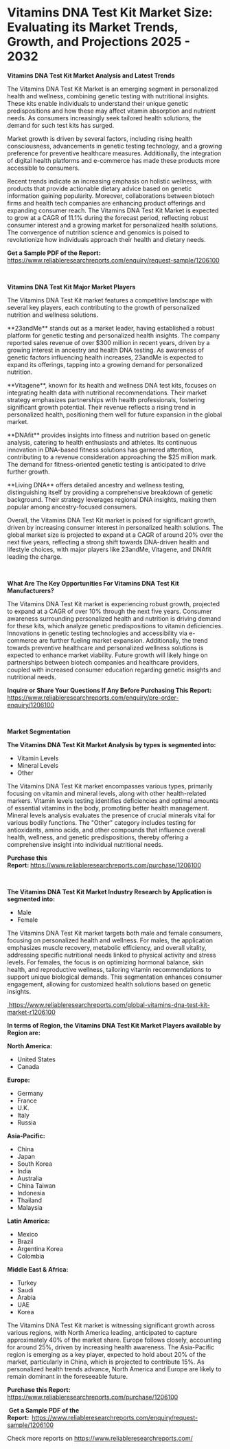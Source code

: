 <p><h1>Vitamins DNA Test Kit Market Size: Evaluating its Market Trends, Growth, and Projections 2025 - 2032</h1></p><p><strong>Vitamins DNA Test Kit Market Analysis and Latest Trends</strong></p>
<p><p>The Vitamins DNA Test Kit Market is an emerging segment in personalized health and wellness, combining genetic testing with nutritional insights. These kits enable individuals to understand their unique genetic predispositions and how these may affect vitamin absorption and nutrient needs. As consumers increasingly seek tailored health solutions, the demand for such test kits has surged.</p><p>Market growth is driven by several factors, including rising health consciousness, advancements in genetic testing technology, and a growing preference for preventive healthcare measures. Additionally, the integration of digital health platforms and e-commerce has made these products more accessible to consumers. </p><p>Recent trends indicate an increasing emphasis on holistic wellness, with products that provide actionable dietary advice based on genetic information gaining popularity. Moreover, collaborations between biotech firms and health tech companies are enhancing product offerings and expanding consumer reach. The Vitamins DNA Test Kit Market is expected to grow at a CAGR of 11.1% during the forecast period, reflecting robust consumer interest and a growing market for personalized health solutions. The convergence of nutrition science and genomics is poised to revolutionize how individuals approach their health and dietary needs.</p></p>
<p><strong>Get a Sample PDF of the Report:&nbsp;</strong> <a href="https://www.reliableresearchreports.com/enquiry/request-sample/1206100?utm_campaign=3057&utm_medium=2&utm_source=Github&utm_content=ia&utm_term=05042025&utm_id=vitamins-dna-test-kit">https://www.reliableresearchreports.com/enquiry/request-sample/1206100</a></p>
<p>&nbsp;</p>
<p><strong>Vitamins DNA Test Kit Major Market Players</strong></p>
<p><p>The Vitamins DNA Test Kit market features a competitive landscape with several key players, each contributing to the growth of personalized nutrition and wellness solutions. </p><p>**23andMe** stands out as a market leader, having established a robust platform for genetic testing and personalized health insights. The company reported sales revenue of over $300 million in recent years, driven by a growing interest in ancestry and health DNA testing. As awareness of genetic factors influencing health increases, 23andMe is expected to expand its offerings, tapping into a growing demand for personalized nutrition.</p><p>**Vitagene**, known for its health and wellness DNA test kits, focuses on integrating health data with nutritional recommendations. Their market strategy emphasizes partnerships with health professionals, fostering significant growth potential. Their revenue reflects a rising trend in personalized health, positioning them well for future expansion in the global market.</p><p>**DNAfit** provides insights into fitness and nutrition based on genetic analysis, catering to health enthusiasts and athletes. Its continuous innovation in DNA-based fitness solutions has garnered attention, contributing to a revenue consideration approaching the $25 million mark. The demand for fitness-oriented genetic testing is anticipated to drive further growth.</p><p>**Living DNA** offers detailed ancestry and wellness testing, distinguishing itself by providing a comprehensive breakdown of genetic background. Their strategy leverages regional DNA insights, making them popular among ancestry-focused consumers. </p><p>Overall, the Vitamins DNA Test Kit market is poised for significant growth, driven by increasing consumer interest in personalized health solutions. The global market size is projected to expand at a CAGR of around 20% over the next five years, reflecting a strong shift towards DNA-driven health and lifestyle choices, with major players like 23andMe, Vitagene, and DNAfit leading the charge.</p></p>
<p>&nbsp;</p>
<p><strong>What Are The Key Opportunities For Vitamins DNA Test Kit Manufacturers?</strong></p>
<p><p>The Vitamins DNA Test Kit market is experiencing robust growth, projected to expand at a CAGR of over 10% through the next five years. Consumer awareness surrounding personalized health and nutrition is driving demand for these kits, which analyze genetic predispositions to vitamin deficiencies. Innovations in genetic testing technologies and accessibility via e-commerce are further fueling market expansion. Additionally, the trend towards preventive healthcare and personalized wellness solutions is expected to enhance market viability. Future growth will likely hinge on partnerships between biotech companies and healthcare providers, coupled with increased consumer education regarding genetic insights and nutritional needs.</p></p>
<p><strong>Inquire or Share Your Questions If Any Before Purchasing This Report:</strong> <a href="https://www.reliableresearchreports.com/enquiry/pre-order-enquiry/1206100?utm_campaign=3057&utm_medium=2&utm_source=Github&utm_content=ia&utm_term=05042025&utm_id=vitamins-dna-test-kit">https://www.reliableresearchreports.com/enquiry/pre-order-enquiry/1206100</a></p>
<p>&nbsp;</p>
<p><strong>Market Segmentation</strong></p>
<p><strong>The Vitamins DNA Test Kit Market Analysis by types is segmented into:</strong></p>
<p><ul><li>Vitamin Levels</li><li>Mineral Levels</li><li>Other</li></ul></p>
<p><p>The Vitamins DNA Test Kit market encompasses various types, primarily focusing on vitamin and mineral levels, along with other health-related markers. Vitamin levels testing identifies deficiencies and optimal amounts of essential vitamins in the body, promoting better health management. Mineral levels analysis evaluates the presence of crucial minerals vital for various bodily functions. The "Other" category includes testing for antioxidants, amino acids, and other compounds that influence overall health, wellness, and genetic predispositions, thereby offering a comprehensive insight into individual nutritional needs.</p></p>
<p><strong>Purchase this Report:&nbsp;</strong><a href="https://www.reliableresearchreports.com/purchase/1206100?utm_campaign=3057&utm_medium=2&utm_source=Github&utm_content=ia&utm_term=05042025&utm_id=vitamins-dna-test-kit">https://www.reliableresearchreports.com/purchase/1206100</a></p>
<p>&nbsp;</p>
<p><strong>The Vitamins DNA Test Kit Market Industry Research by Application is segmented into:</strong></p>
<p><ul><li>Male</li><li>Female</li></ul></p>
<p><p>The Vitamins DNA Test Kit market targets both male and female consumers, focusing on personalized health and wellness. For males, the application emphasizes muscle recovery, metabolic efficiency, and overall vitality, addressing specific nutritional needs linked to physical activity and stress levels. For females, the focus is on optimizing hormonal balance, skin health, and reproductive wellness, tailoring vitamin recommendations to support unique biological demands. This segmentation enhances consumer engagement, allowing for customized health solutions based on genetic insights.</p></p>
<p><a href="https://www.reliableresearchreports.com/global-vitamins-dna-test-kit-market-r1206100?utm_campaign=3057&utm_medium=2&utm_source=Github&utm_content=ia&utm_term=05042025&utm_id=vitamins-dna-test-kit">&nbsp;https://www.reliableresearchreports.com/global-vitamins-dna-test-kit-market-r1206100</a></p>
<p><strong>In terms of Region, the Vitamins DNA Test Kit Market Players available by Region are:</strong></p>
<p>
    <p> <strong> North America: </strong>
        <ul>
            <li>United States</li>
            <li>Canada</li>
        </ul>
        </p> 
    <p> <strong> Europe: </strong>
        <ul>
            <li>Germany</li>
            <li>France</li>
            <li>U.K.</li>
            <li>Italy</li>
            <li>Russia</li>
        </ul>
        </p> 
    <p> <strong> Asia-Pacific: </strong>
        <ul>
            <li>China</li>
            <li>Japan</li>
            <li>South Korea</li>
            <li>India</li>
            <li>Australia</li>
            <li>China Taiwan</li>
            <li>Indonesia</li>
            <li>Thailand</li>
            <li>Malaysia</li>
        </ul>
        </p> 
    <p> <strong> Latin America: </strong>
        <ul>
            <li>Mexico</li>
            <li>Brazil</li>
            <li>Argentina Korea</li>
            <li>Colombia</li>
        </ul>
        </p> 
    <p> <strong> Middle East & Africa: </strong>
        <ul>
            <li>Turkey</li>
            <li>Saudi</li>
            <li>Arabia</li>
            <li>UAE</li>
            <li>Korea</li>
        </ul>
    </p>
    </p>
<p><p>The Vitamins DNA Test Kit market is witnessing significant growth across various regions, with North America leading, anticipated to capture approximately 40% of the market share. Europe follows closely, accounting for around 25%, driven by increasing health awareness. The Asia-Pacific region is emerging as a key player, expected to hold about 20% of the market, particularly in China, which is projected to contribute 15%. As personalized health trends advance, North America and Europe are likely to remain dominant in the foreseeable future.</p></p>
<p><strong>Purchase this Report: </strong><a href="https://www.reliableresearchreports.com/purchase/1206100?utm_campaign=3057&utm_medium=2&utm_source=Github&utm_content=ia&utm_term=05042025&utm_id=vitamins-dna-test-kit">https://www.reliableresearchreports.com/purchase/1206100</a></p>
<p>&nbsp;<strong>Get a Sample PDF of the Report:&nbsp;&nbsp;</strong><a href="https://www.reliableresearchreports.com/enquiry/request-sample/1206100?utm_campaign=3057&utm_medium=2&utm_source=Github&utm_content=ia&utm_term=05042025&utm_id=vitamins-dna-test-kit">https://www.reliableresearchreports.com/enquiry/request-sample/1206100</a></p>
<p><strong></strong></p>
<p>Check more reports on <a href="https://www.reliableresearchreports.com/?utm_campaign=3057&utm_medium=2&utm_source=Github&utm_content=ia&utm_term=05042025&utm_id=vitamins-dna-test-kit">https://www.reliableresearchreports.com/</a></p>